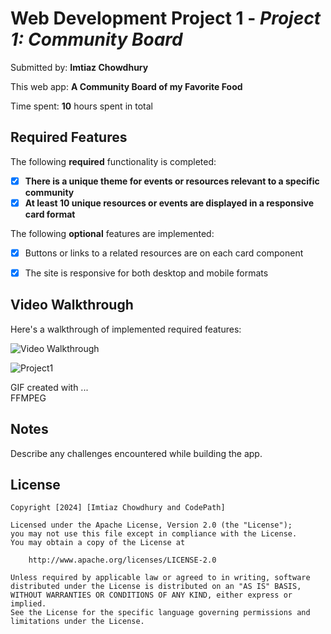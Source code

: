 # Web Development Project 1 - *Project 1: Community Board*

Submitted by: **Imtiaz Chowdhury**

This web app: **A Community Board of my Favorite Food**

Time spent: **10** hours spent in total

## Required Features

The following **required** functionality is completed:

- [x] **There is a unique theme for events or resources relevant to a specific community**
- [x] **At least 10 unique resources or events are displayed in a responsive card format**

The following **optional** features are implemented:

- [x] Buttons or links to a related resources are on each card component
- [x] The site is responsive for both desktop and mobile formats


## Video Walkthrough

Here's a walkthrough of implemented required features:

<img src='https://imgur.com/mkqg6tE' title='Video Walkthrough' width='' alt='Video Walkthrough' />


![Project1](https://github.com/Imtiaz5/CodePathProject1/assets/81115631/d137ae40-1fd2-420e-8e4b-07e2cbf7887d)

<!-- Replace this with whatever GIF tool you used! -->
GIF created with ...  
FFMPEG

## Notes

Describe any challenges encountered while building the app.

## License

    Copyright [2024] [Imtiaz Chowdhury and CodePath]

    Licensed under the Apache License, Version 2.0 (the "License");
    you may not use this file except in compliance with the License.
    You may obtain a copy of the License at

        http://www.apache.org/licenses/LICENSE-2.0

    Unless required by applicable law or agreed to in writing, software
    distributed under the License is distributed on an "AS IS" BASIS,
    WITHOUT WARRANTIES OR CONDITIONS OF ANY KIND, either express or implied.
    See the License for the specific language governing permissions and
    limitations under the License.
